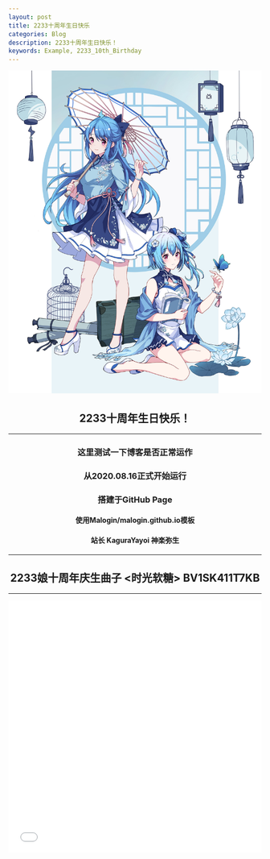 ```yaml
---
layout: post
title: 2233十周年生日快乐
categories: Blog
description: 2233十周年生日快乐！
keywords: Example, 2233_10th_Birthday
---
```


<div align="center">

![2233](/images/blog/2233.jpg)

## 2233十周年生日快乐！
***
### 这里测试一下博客是否正常运作
### 从2020.08.16正式开始运行
### 搭建于GitHub Page
#### 使用Malogin/malogin.github.io模板
#### 站长 KaguraYayoi 神楽弥生
***
## 2233娘十周年庆生曲子 <时光软糖> BV1SK411T7KB

</div>

***

<iframe 
src="//player.bilibili.com/player.html?bvid=BV1SK411T7KB&cid=225002828&page=1&danmaku=0" 
allowfullscreen="allowfullscreen" 
width="100%" 
height="500" 
scrolling="no" 
frameborder="0" 
sandbox="allow-top-navigation allow-same-origin allow-forms allow-scripts">
</iframe>
